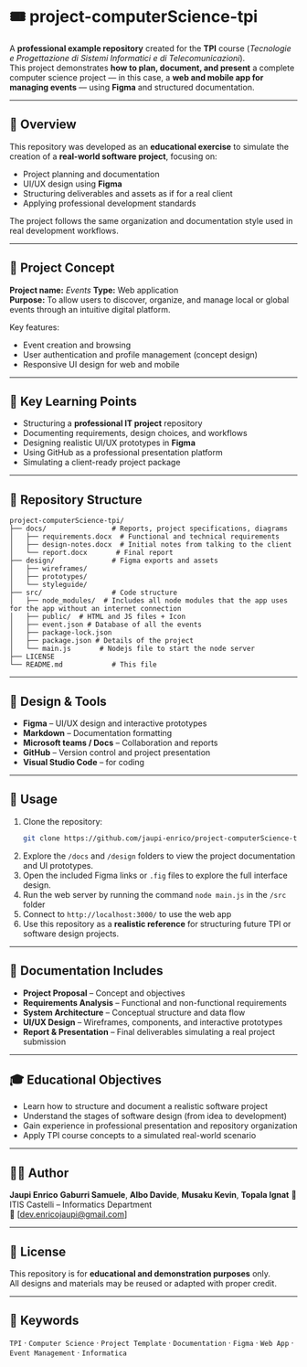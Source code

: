 # 🎟️ project-computerScience-tpi

A **professional example repository** created for the **TPI** course (*Tecnologie e Progettazione di Sistemi Informatici e di Telecomunicazioni*).  
This project demonstrates **how to plan, document, and present** a complete computer science project — in this case, a **web and mobile app for managing events** — using **Figma** and structured documentation.

---

## 📘 Overview

This repository was developed as an **educational exercise** to simulate the creation of a **real-world software project**, focusing on:
- Project planning and documentation  
- UI/UX design using **Figma**  
- Structuring deliverables and assets as if for a real client  
- Applying professional development standards  

The project follows the same organization and documentation style used in real development workflows.

---

## 🎯 Project Concept

**Project name:** *Events*
**Type:** Web application  
**Purpose:** To allow users to discover, organize, and manage local or global events through an intuitive digital platform.  

Key features:
- Event creation and browsing  
- User authentication and profile management (concept design)  
- Responsive UI design for web and mobile

---

## 🧩 Key Learning Points

- Structuring a **professional IT project** repository  
- Documenting requirements, design choices, and workflows  
- Designing realistic UI/UX prototypes in **Figma**  
- Using GitHub as a professional presentation platform  
- Simulating a client-ready project package  

---

## 📂 Repository Structure

```
project-computerScience-tpi/
├── docs/                # Reports, project specifications, diagrams
│   ├── requirements.docx  # Functional and technical requirements
│   ├── design-notes.docx  # Initial notes from talking to the client
│   └── report.docx       # Final report
├── design/              # Figma exports and assets
│   ├── wireframes/      
│   ├── prototypes/
│   └── styleguide/
├── src/                 # Code structure
│   ├── node_modules/  # Includes all node modules that the app uses for the app without an internet connection
│   ├── public/  # HTML and JS files + Icon
│   ├── event.json # Database of all the events
│   ├── package-lock.json
│   ├── package.json # Details of the project
│   └── main.js       # Nodejs file to start the node server
├── LICENSE           
└── README.md            # This file
```

---

## 🎨 Design & Tools

- **Figma** – UI/UX design and interactive prototypes  
- **Markdown** – Documentation formatting  
- **Microsoft teams / Docs** – Collaboration and reports  
- **GitHub** – Version control and project presentation  
- **Visual Studio Code** – for coding 

---

## 🚀 Usage

1. Clone the repository:
   ```bash
   git clone https://github.com/jaupi-enrico/project-computerScience-tpi.git
   ```
2. Explore the `/docs` and `/design` folders to view the project documentation and UI prototypes.  
3. Open the included Figma links or `.fig` files to explore the full interface design.
4. Run the web server by running the command `node main.js` in the `/src` folder
5. Connect to `http://localhost:3000/` to use the web app
6. Use this repository as a **realistic reference** for structuring future TPI or software design projects.  

---

## 📄 Documentation Includes

- **Project Proposal** – Concept and objectives  
- **Requirements Analysis** – Functional and non-functional requirements  
- **System Architecture** – Conceptual structure and data flow  
- **UI/UX Design** – Wireframes, components, and interactive prototypes  
- **Report & Presentation** – Final deliverables simulating a real project submission  

---

## 🎓 Educational Objectives

- Learn how to structure and document a realistic software project  
- Understand the stages of software design (from idea to development)  
- Gain experience in professional presentation and repository organization  
- Apply TPI course concepts to a simulated real-world scenario  

---

## 👨‍💻 Author

**Jaupi Enrico**
**Gaburri Samuele**,
**Albo Davide**,
**Musaku Kevin**,
**Topala Ignat**
📍 ITIS Castelli – Informatics Department  
📧 [dev.enricojaupi@gmail.com]  

---

## 📝 License

This repository is for **educational and demonstration purposes** only.  
All designs and materials may be reused or adapted with proper credit.  

---

## 📎 Keywords

`TPI` · `Computer Science` · `Project Template` · `Documentation` · `Figma` · `Web App` · `Event Management` · `Informatica`
